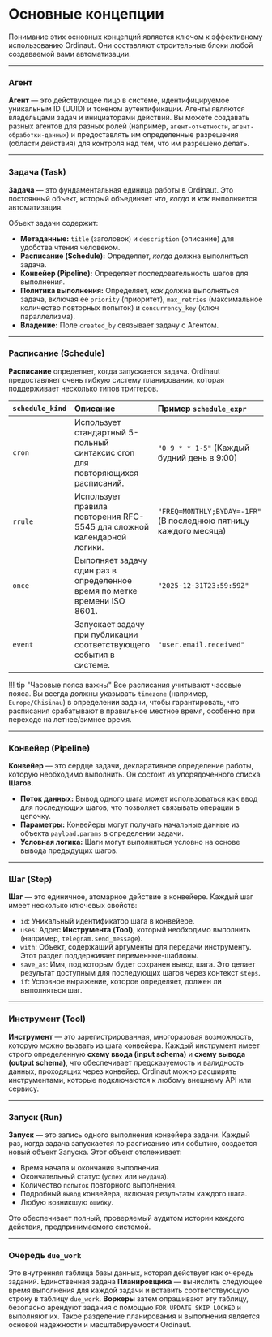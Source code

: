 # Основные концепции

Понимание этих основных концепций является ключом к эффективному использованию Ordinaut. Они составляют строительные блоки любой создаваемой вами автоматизации.

---

### Агент

**Агент** — это действующее лицо в системе, идентифицируемое уникальным ID (UUID) и токеном аутентификации. Агенты являются владельцами задач и инициаторами действий. Вы можете создавать разных агентов для разных ролей (например, `агент-отчетности`, `агент-обработки-данных`) и предоставлять им определенные разрешения (области действия) для контроля над тем, что им разрешено делать.

---

### Задача (Task)

**Задача** — это фундаментальная единица работы в Ordinaut. Это постоянный объект, который объединяет *что*, *когда* и *как* выполняется автоматизация.

Объект задачи содержит:
- **Метаданные:** `title` (заголовок) и `description` (описание) для удобства чтения человеком.
- **Расписание (Schedule):** Определяет, *когда* должна выполняться задача.
- **Конвейер (Pipeline):** Определяет последовательность шагов для выполнения.
- **Политика выполнения:** Определяет, *как* должна выполняться задача, включая ее `priority` (приоритет), `max_retries` (максимальное количество повторных попыток) и `concurrency_key` (ключ параллелизма).
- **Владение:** Поле `created_by` связывает задачу с Агентом.

---

### Расписание (Schedule)

**Расписание** определяет, когда запускается задача. Ordinaut предоставляет очень гибкую систему планирования, которая поддерживает несколько типов триггеров.

| `schedule_kind` | Описание                                                                                             | Пример `schedule_expr`                                     |
|:----------------|:--------------------------------------------------------------------------------------------------------|:------------------------------------------------------------|
| `cron`          | Использует стандартный 5-польный синтаксис cron для повторяющихся расписаний.                           | `"0 9 * * 1-5"` (Каждый будний день в 9:00)                |
| `rrule`         | Использует правила повторения RFC-5545 для сложной календарной логики.                                   | `"FREQ=MONTHLY;BYDAY=-1FR"` (В последнюю пятницу каждого месяца) |
| `once`          | Выполняет задачу один раз в определенное время по метке времени ISO 8601.                               | `"2025-12-31T23:59:59Z"`                                  |
| `event`         | Запускает задачу при публикации соответствующего события в системе.                                      | `"user.email.received"`                                   |

!!! tip "Часовые пояса важны"
    Все расписания учитывают часовые пояса. Вы всегда должны указывать `timezone` (например, `Europe/Chisinau`) в определении задачи, чтобы гарантировать, что расписания срабатывают в правильное местное время, особенно при переходе на летнее/зимнее время.

---

### Конвейер (Pipeline)

**Конвейер** — это сердце задачи, декларативное определение работы, которую необходимо выполнить. Он состоит из упорядоченного списка **Шагов**.

- **Поток данных:** Вывод одного шага может использоваться как ввод для последующих шагов, что позволяет связывать операции в цепочку.
- **Параметры:** Конвейеры могут получать начальные данные из объекта `payload.params` в определении задачи.
- **Условная логика:** Шаги могут выполняться условно на основе вывода предыдущих шагов.

---

### Шаг (Step)

**Шаг** — это единичное, атомарное действие в конвейере. Каждый шаг имеет несколько ключевых свойств:

- `id`: Уникальный идентификатор шага в конвейере.
- `uses`: Адрес **Инструмента (Tool)**, который необходимо выполнить (например, `telegram.send_message`).
- `with`: Объект, содержащий аргументы для передачи инструменту. Этот раздел поддерживает переменные-шаблоны.
- `save_as`: Имя, под которым будет сохранен вывод шага. Это делает результат доступным для последующих шагов через контекст `steps`.
- `if`: Условное выражение, которое определяет, должен ли выполняться шаг.

---

### Инструмент (Tool)

**Инструмент** — это зарегистрированная, многоразовая возможность, которую можно вызвать из шага конвейера. Каждый инструмент имеет строго определенную **схему ввода (input schema)** и **схему вывода (output schema)**, что обеспечивает предсказуемость и валидность данных, проходящих через конвейер. Ordinaut можно расширять инструментами, которые подключаются к любому внешнему API или сервису.

---

### Запуск (Run)

**Запуск** — это запись одного выполнения конвейера задачи. Каждый раз, когда задача запускается по расписанию или событию, создается новый объект Запуска. Этот объект отслеживает:

- Время начала и окончания выполнения.
- Окончательный статус (`успех` или `неудача`).
- Количество `попыток` повторного выполнения.
- Подробный `вывод` конвейера, включая результаты каждого шага.
- Любую возникшую `ошибку`.

Это обеспечивает полный, проверяемый аудитом истории каждого действия, предпринимаемого системой.

---

### Очередь `due_work`

Это внутренняя таблица базы данных, которая действует как очередь заданий. Единственная задача **Планировщика** — вычислить следующее время выполнения для каждой задачи и вставить соответствующую строку в таблицу `due_work`. **Воркеры** затем опрашивают эту таблицу, безопасно арендуют задания с помощью `FOR UPDATE SKIP LOCKED` и выполняют их. Такое разделение планирования и выполнения является основой надежности и масштабируемости Ordinaut.
